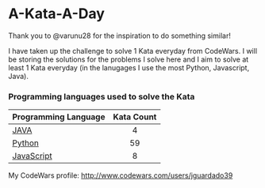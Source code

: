 # A-Kata-A-Day

Thank you to @varunu28 for the inspiration to do something similar!

I have taken up the challenge to solve 1 Kata everyday from CodeWars. I will be storing the solutions for the problems I solve here and I aim to solve at least 1 Kata everyday (in the lanugages I use the most Python, Javascript, Java).

### Programming languages used to solve the Kata


|    Programming Language  |    Kata Count  | 
|----------|:-------------:|
| [JAVA](https://github.com/jguardado39/A-Kata-A-Day/tree/master/Java) | 4 | 
| [Python](https://github.com/jguardado39/A-Kata-A-Day/tree/master/Python) | 59 | 
| [JavaScript](https://github.com/jguardado39/A-Kata-A-Day/tree/master/JavaScript) | 8 | 

My CodeWars profile: http://www.codewars.com/users/jguardado39
